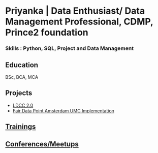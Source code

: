 # Priyanka | Data Enthusiast/ Data Management Professional, CDMP, Prince2 foundation

 ### Skills : Python, SQL, Project and Data Management

## Education
BSc, BCA, MCA

## Projects
 - [LDCC 2.0](https://www.nwo.nl/en/projects/ict001ldcc2013)
 - [Fair Data Point Amsterdam UMC Implementation](https://www.fairdatapoint.org/)


## [Trainings](/Trainings.md)

## [Conferences/Meetups](/Conferences_Meetups.md)
